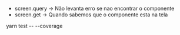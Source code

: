- screen.query -> Não levanta erro se nao encontrar o componente
- screen.get -> Quando sabemos que o componente esta na tela

yarn test -- --coverage
